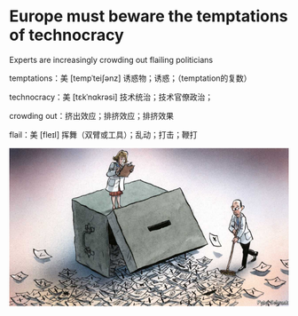 # Europe must beware the temptations of technocracy

Experts are increasingly crowding out flailing politicians



temptations：美 [tempˈteiʃənz] 诱惑物；诱惑；（temptation的复数）

technocracy：美 [tɛkˈnɑkrəsi] 技术统治；技术官僚政治；

crowding out：挤出效应；排挤效应；排挤效果   

flail：美 [fleɪl]  挥舞（双臂或工具）；乱动；打击；鞭打       



![image-20240908183938119](./assets/image-20240908183938119.png)